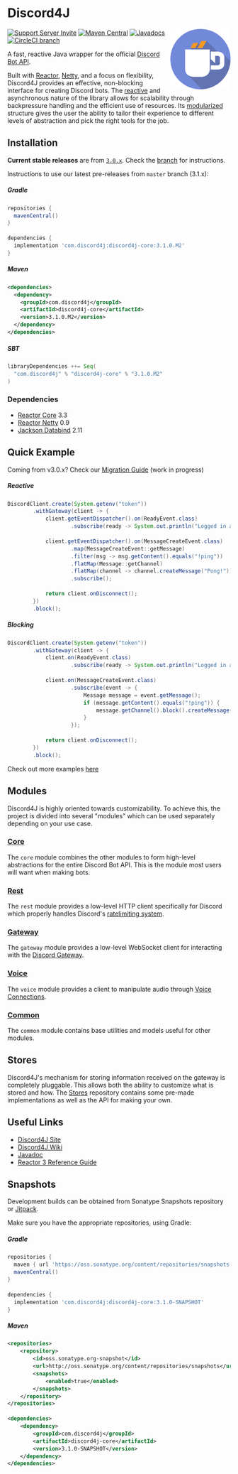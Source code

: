 # Discord4J

<a href="https://discord4j.com"><img align="right" src="https://raw.githubusercontent.com/Discord4J/discord4j-web/master/public/logo.svg?sanitize=true" width=27%></a>

[![Support Server Invite](https://img.shields.io/discord/208023865127862272.svg?color=7289da&label=Discord4J&logo=discord&style=flat-square)](https://discord.gg/NxGAeCY)
[![Maven Central](https://img.shields.io/maven-central/v/com.discord4j/discord4j-core/3.0.svg?style=flat-square)](https://search.maven.org/artifact/com.discord4j/discord4j-core)
[![Javadocs](https://www.javadoc.io/badge/com.discord4j/discord4j-core.svg?color=blue&style=flat-square)](https://www.javadoc.io/doc/com.discord4j/discord4j-core)
[![CircleCI branch](https://img.shields.io/circleci/project/github/Discord4J/Discord4J/master.svg?label=circleci&logo=circleci&style=flat-square)](https://circleci.com/gh/Discord4J/Discord4J/tree/master)


A fast, reactive Java wrapper for the official [Discord Bot API](https://discordapp.com/developers/docs/intro).

Built with [Reactor](https://projectreactor.io/), [Netty](https://netty.io/), and a focus on flexibility, Discord4J provides an effective, non-blocking interface for creating Discord bots. The [reactive](https://www.reactivemanifesto.org/) and asynchronous nature of the library allows for scalability through backpressure handling and the efficient use of resources. Its [modularized](#modules) structure gives the user the ability to tailor their experience to different levels of abstraction and pick the right tools for the job.

## Installation

**Current stable releases** are from [`3.0.x`](https://github.com/Discord4J/Discord4J/tree/3.0.x). Check the [branch]((https://github.com/Discord4J/Discord4J/tree/3.0.x)) for instructions.

Instructions to use our latest pre-releases from `master` branch (3.1.x):

##### Gradle

```groovy
repositories {
  mavenCentral()
}

dependencies {
  implementation 'com.discord4j:discord4j-core:3.1.0.M2'
}
```

##### Maven

```xml
<dependencies>
  <dependency>
    <groupId>com.discord4j</groupId>
    <artifactId>discord4j-core</artifactId>
    <version>3.1.0.M2</version>
  </dependency>
</dependencies>
```

##### SBT

```scala
libraryDependencies ++= Seq(
  "com.discord4j" % "discord4j-core" % "3.1.0.M2"
)
```

### Dependencies

- [Reactor Core](https://github.com/reactor/reactor-core) 3.3
- [Reactor Netty](https://github.com/reactor/reactor-netty) 0.9
- [Jackson Databind](https://github.com/FasterXML/jackson-databind) 2.11

## Quick Example

Coming from v3.0.x? Check our [Migration Guide](https://github.com/Discord4J/Discord4J/wiki/Migrating-from-v3.0-to-v3.1) (work in progress)

##### Reactive

```java
DiscordClient.create(System.getenv("token"))
        .withGateway(client -> {
            client.getEventDispatcher().on(ReadyEvent.class)
                    .subscribe(ready -> System.out.println("Logged in as " + ready.getSelf().getUsername()));

            client.getEventDispatcher().on(MessageCreateEvent.class)
                    .map(MessageCreateEvent::getMessage)
                    .filter(msg -> msg.getContent().equals("!ping"))
                    .flatMap(Message::getChannel)
                    .flatMap(channel -> channel.createMessage("Pong!"))
                    .subscribe();

            return client.onDisconnect();
        })
        .block();
```

##### Blocking

```java
DiscordClient.create(System.getenv("token"))
        .withGateway(client -> {
            client.on(ReadyEvent.class)
                    .subscribe(ready -> System.out.println("Logged in as " + ready.getSelf().getUsername()));

            client.on(MessageCreateEvent.class)
                    .subscribe(event -> {
                        Message message = event.getMessage();
                        if (message.getContent().equals("!ping")) {
                            message.getChannel().block().createMessage("Pong!").block();
                        }
                    });

            return client.onDisconnect();
        })
        .block();
```

Check out more examples [here](https://github.com/Discord4J/Discord4J/tree/master/core/src/test/java/discord4j/core)

## Modules
Discord4J is highly oriented towards customizability. To achieve this, the project is divided into several "modules" which can be used separately depending on your use case.

### [Core](./core/README.md)
The `core` module combines the other modules to form high-level abstractions for the entire Discord Bot API. This is the module most users will want when making bots.

### [Rest](./rest/README.md)
The `rest` module provides a low-level HTTP client specifically for Discord which properly handles Discord's [ratelimiting system](https://discordapp.com/developers/docs/topics/rate-limits).

### [Gateway](./gateway/README.md)
The `gateway` module provides a low-level WebSocket client for interacting with the [Discord Gateway](https://discordapp.com/developers/docs/topics/gateway).

### [Voice](./voice/README.md)
The `voice` module provides a client to manipulate audio through [Voice Connections](https://discordapp.com/developers/docs/topics/voice-connections).

### [Common](./common/README.md)
The `common` module contains base utilities and models useful for other modules.

## Stores
Discord4J's mechanism for storing information received on the gateway is completely pluggable. This allows both the ability to customize what is stored and how. The [Stores](https://github.com/Discord4J/Stores) repository contains some pre-made implementations as well as the API for making your own.

## Useful Links
* [Discord4J Site](https://discord4j.com)
* [Discord4J Wiki](https://github.com/Discord4J/Discord4J/wiki)
* [Javadoc](http://javadoc.io/doc/com.discord4j/discord4j-core/)
* [Reactor 3 Reference Guide](http://projectreactor.io/docs/core/release/reference/)

## Snapshots

Development builds can be obtained from Sonatype Snapshots repository or [Jitpack](https://github.com/Discord4J/Discord4J/wiki/Using-Jitpack).

Make sure you have the appropriate repositories, using Gradle:

##### Gradle

```groovy
repositories {
  maven { url 'https://oss.sonatype.org/content/repositories/snapshots' }
  mavenCentral()
}

dependencies {
  implementation 'com.discord4j:discord4j-core:3.1.0-SNAPSHOT'
}
```

##### Maven

```xml
<repositories>
    <repository>
        <id>oss.sonatype.org-snapshot</id>
        <url>http://oss.sonatype.org/content/repositories/snapshots</url>
        <snapshots>
            <enabled>true</enabled>
        </snapshots>
    </repository>
</repositories>

<dependencies>
    <dependency>
        <groupId>com.discord4j</groupId>
        <artifactId>discord4j-core</artifactId>
        <version>3.1.0-SNAPSHOT</version>
    </dependency>
</dependencies>
```

